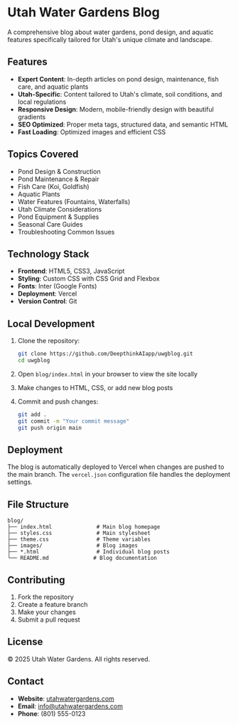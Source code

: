 # Utah Water Gardens Blog

A comprehensive blog about water gardens, pond design, and aquatic features specifically tailored for Utah's unique climate and landscape.

## Features

- **Expert Content**: In-depth articles on pond design, maintenance, fish care, and aquatic plants
- **Utah-Specific**: Content tailored to Utah's climate, soil conditions, and local regulations
- **Responsive Design**: Modern, mobile-friendly design with beautiful gradients
- **SEO Optimized**: Proper meta tags, structured data, and semantic HTML
- **Fast Loading**: Optimized images and efficient CSS

## Topics Covered

- Pond Design & Construction
- Pond Maintenance & Repair
- Fish Care (Koi, Goldfish)
- Aquatic Plants
- Water Features (Fountains, Waterfalls)
- Utah Climate Considerations
- Pond Equipment & Supplies
- Seasonal Care Guides
- Troubleshooting Common Issues

## Technology Stack

- **Frontend**: HTML5, CSS3, JavaScript
- **Styling**: Custom CSS with CSS Grid and Flexbox
- **Fonts**: Inter (Google Fonts)
- **Deployment**: Vercel
- **Version Control**: Git

## Local Development

1. Clone the repository:
   ```bash
   git clone https://github.com/DeepthinkAIapp/uwgblog.git
   cd uwgblog
   ```

2. Open `blog/index.html` in your browser to view the site locally

3. Make changes to HTML, CSS, or add new blog posts

4. Commit and push changes:
   ```bash
   git add .
   git commit -m "Your commit message"
   git push origin main
   ```

## Deployment

The blog is automatically deployed to Vercel when changes are pushed to the main branch. The `vercel.json` configuration file handles the deployment settings.

## File Structure

```
blog/
├── index.html              # Main blog homepage
├── styles.css              # Main stylesheet
├── theme.css               # Theme variables
├── images/                 # Blog images
├── *.html                  # Individual blog posts
└── README.md              # Blog documentation
```

## Contributing

1. Fork the repository
2. Create a feature branch
3. Make your changes
4. Submit a pull request

## License

© 2025 Utah Water Gardens. All rights reserved.

## Contact

- **Website**: [utahwatergardens.com](https://utahwatergardens.com)
- **Email**: info@utahwatergardens.com
- **Phone**: (801) 555-0123 